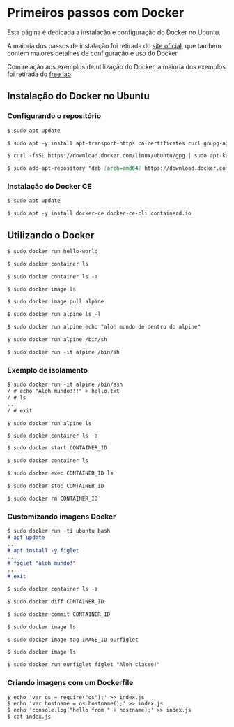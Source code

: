 # Primeiros passos com Docker 

Esta página é dedicada a instalação e configuração do Docker no Ubuntu.

A maioria dos passos de instalação foi retirada do [site oficial](https://docs.docker.com/), que também contém maiores detalhes de configuração e uso do Docker.

Com relação aos exemplos de utilização do Docker, a maioria dos exemplos foi retirada do [free lab](https://training.play-with-docker.com).

## Instalação do Docker no Ubuntu

### Configurando o repositório

```markdown
$ sudo apt update
```

```markdown
$ sudo apt -y install apt-transport-https ca-certificates curl gnupg-agent software-properties-common
```

```markdown
$ curl -fsSL https://download.docker.com/linux/ubuntu/gpg | sudo apt-key add -
```

```markdown
$ sudo add-apt-repository "deb [arch=amd64] https://download.docker.com/linux/ubuntu $(lsb_release -cs) stable"
```

### Instalação do Docker CE

```markdown
$ sudo apt update
```

```markdown
$ sudo apt -y install docker-ce docker-ce-cli containerd.io
```

## Utilizando o Docker

```markdown
$ sudo docker run hello-world
```

```markdown
$ sudo docker container ls
```

```markdown
$ sudo docker container ls -a
```

```markdown
$ sudo docker image ls
```

```markdown
$ sudo docker image pull alpine
```

```markdown
$ sudo docker run alpine ls -l
```

```markdown
$ sudo docker run alpine echo "aloh mundo de dentro do alpine"
```

```markdown
$ sudo docker run alpine /bin/sh
```

```markdown
$ sudo docker run -it alpine /bin/sh
```

### Exemplo de isolamento

```markdown
$ sudo docker run -it alpine /bin/ash
/ # echo "Aloh mundo!!!" > hello.txt
/ # ls
...
/ # exit
```
```markdow
$ sudo docker run alpine ls
```

```markdown
$ sudo docker container ls -a
```

```markdown
$ sudo docker start CONTAINER_ID
```

```markdown
$ sudo docker container ls
```

```markdown
$ sudo docker exec CONTAINER_ID ls
```

```markdown
$ sudo docker stop CONTAINER_ID
```

```markdown
$ sudo docker rm CONTAINER_ID
```

### Customizando imagens Docker

```markdown
$ sudo docker run -ti ubuntu bash
# apt update
...
# apt install -y figlet
...
# figlet "aloh mundo!"
...
# exit
```

```markdown
$ sudo docker container ls -a
```

```markdown
$ sudo docker diff CONTAINER_ID
```

```markdown
$ sudo docker commit CONTAINER_ID
```

```markdown
$ sudo docker image ls
```

```markdown
$ sudo docker image tag IMAGE_ID ourfiglet
```

```markdown
$ sudo docker image ls
```

```markdown
$ sudo docker run ourfiglet figlet "Aloh classe!"
```

### Criando imagens com um Dockerfile

```markdown
$ echo 'var os = require("os");' >> index.js
$ echo 'var hostname = os.hostname();' >> index.js
$ echo 'console.log("hello from " + hostname);' >> index.js
$ cat index.js
```
